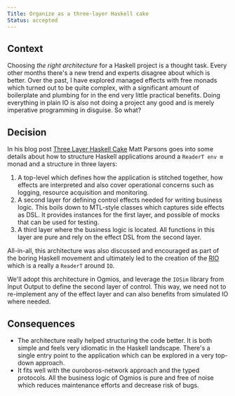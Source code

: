 ```yaml
---
Title: Organize as a three-layer Haskell cake
Status: accepted 
---
```


<!-- ADR template adapted from Michael Nygard's -->

## Context

<!-- What is the issue that we're seeing that is motivating this decision or change? -->

Choosing _the right architecture_ for a Haskell project is a thought task. Every other months there's a new trend and experts disagree about which is better. Over the past, I have explored managed effects with free monads which turned out to be quite complex, with a significant amount of boilerplate and plumbing for in the end very little practical benefits. Doing everything in plain IO is also not doing a project any good and is merely imperative programming in disguise. So what?

## Decision

<!-- What is the change that we're proposing and/or doing? -->

In his blog post [Three Layer Haskell Cake](https://www.parsonsmatt.org/2018/03/22/three_layer_haskell_cake.html) Matt Parsons goes into some details about how to structure Haskell applications around a `ReaderT env m` monad and a structure in three layers:

1. A top-level which defines how the application is stitched together, how effects are interpreted and also cover operational concerns such as logging, resource acquisition and monitoring. 
2. A second layer for defining control effects needed for writing business logic. This boils down to MTL-style classes which captures side effects as DSL. It provides instances for the first layer, and possible of mocks that can be used for testing. 
3. A third layer where the business logic is located. All functions in this layer are pure and rely on the effect DSL from the second layer.

All-in-all, this architecture was also discussed and encouraged as part of the boring Haskell movement and ultimately led to the creation of the [RIO](https://github.com/commercialhaskell/rio#the-rio-library) which is a really a `ReaderT` around `IO`. 

We'll adopt this architecture in Ogmios, and leverage the `IOSim` library from Input Output to define the second layer of control. This way, we need not to re-implement any of the effect layer and can also benefits from simulated IO where needed.

## Consequences

<!-- What becomes easier or more difficult to do because of this change? -->

- The architecture really helped structuring the code better. It is both simple and feels very idiomatic in the Haskell landscape. There's a single entry point to the application which can be explored in a very top-down approach. 
- It fits well with the ouroboros-network approach and the typed protocols. All the business logic of Ogmios is pure and free of noise which reduces maintenance efforts and decrease risk of bugs. 
